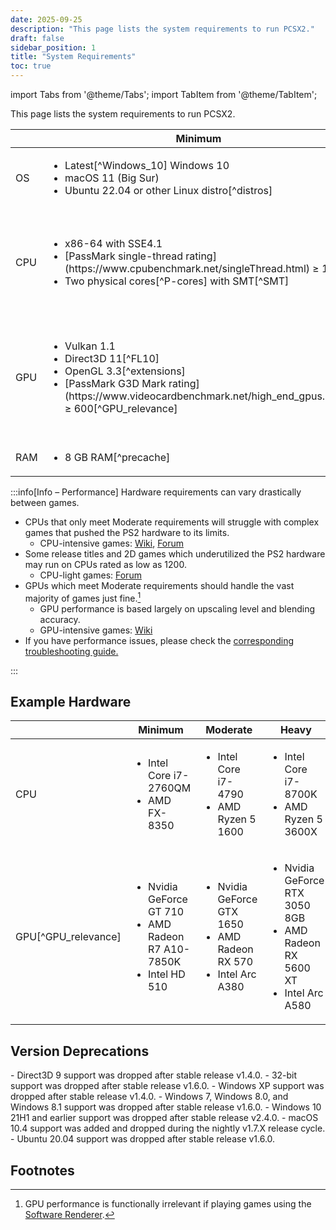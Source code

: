 ```yaml
---
date: 2025-09-25
description: "This page lists the system requirements to run PCSX2."
draft: false
sidebar_position: 1
title: "System Requirements"
toc: true
---
```


import Tabs from '@theme/Tabs';
import TabItem from '@theme/TabItem';

This page lists the system requirements to run PCSX2.

<table aria-label="4-by-3 table for operating system, CPU, GPU, and RAM requirements">
 <thead>
  <tr>
   <th scope="col"></th>
   <th scope="col">Minimum</th>
   <th scope="col">Moderate</th>
   <th scope="col">Heavy</th>
  </tr>
 </thead>
 <tbody>
  <tr>
   <td scope="row">OS</td>
   <td>
    <ul aria-label="Minimum operating system requirements">
     <li>Latest[^Windows_10] Windows 10</li>
     <li>macOS 11 (Big Sur)</li>
     <li>Ubuntu 22.04 or other Linux distro[^distros]</li>
    </ul>
   </td>
   <td>
    <ul aria-label="Moderate operating system requirements">
     <li>Windows 11</li>
     <li>macOS 14–15 (Sonoma–Sequoia)</li>
     <li>Ubuntu 25.04 or other Linux distro[^distros]</li>
    </ul>
   </td>
   <td>
    <ul aria-label="Heavy operating system requirements">
     <li>Windows 11</li>
     <li>macOS 14–15 (Sonoma–Sequoia)</li>
     <li>Ubuntu 25.04 or other Linux distro[^distros]</li>
    </ul>
   </td>
  </tr>
  <tr>
   <td scope="row">CPU</td>
   <td>
    <ul aria-label="Minimum CPU requirements">
     <li>x86-64 with SSE4.1</li>
     <li>[PassMark single-thread rating](https://www.cpubenchmark.net/singleThread.html) ≥ 1500</li>
     <li>Two physical cores[^P-cores] with SMT[^SMT]</li>
    </ul>
   </td>
   <td>
    <ul aria-label="Moderate CPU requirements">
     <li>x86-64 with AVX2</li>
     <li>[PassMark single-thread rating](https://www.cpubenchmark.net/singleThread.html) ≥ 2000</li>
     <li>Four physical cores[^P-cores] with or without SMT[^SMT]</li>
    </ul>
   </td>
   <td>
    <ul aria-label="Heavy CPU requirements">
     <li>x86-64 with AVX2</li>
     <li>[PassMark single-thread rating](https://www.cpubenchmark.net/singleThread.html) ≥ 2600</li>
     <li>Six physical cores[^P-cores] with SMT[^SMT]</li>
     <hr />
     <li>Or *M*-series CPU[^Rosetta]</li>
    </ul>
   </td>
  </tr>
  <tr>
   <td scope="row">GPU</td>
   <td>
    <ul aria-label="Minimum GPU requirements">
     <li>Vulkan 1.1</li>
     <li>Direct3D 11[^FL10]</li>
     <li>OpenGL 3.3[^extensions]</li>
     <li>[PassMark G3D Mark rating](https://www.videocardbenchmark.net/high_end_gpus.html) ≥ 600[^GPU_relevance]</li>
    </ul>
   </td>
   <td>
    <ul aria-label="Moderate GPU requirements">
     <li>Vulkan 1.3</li>
     <li>Direct3D 12[^FL11]</li>
     <li>OpenGL 4.6</li>
     <li>Metal[^Metal]</li>
     <li>[PassMark G3D Mark rating](https://www.videocardbenchmark.net/high_end_gpus.html) ≥ 6000[^GPU_relevance]</li>
     <li>4 GB VRAM</li>
    </ul>
   </td>
   <td>
    <ul aria-label="Heavy GPU requirements">
     <li>Vulkan 1.3</li>
     <li>Direct3D 12[^FL11]</li>
     <li>OpenGL 4.6</li>
     <li>Metal[^Metal]</li>
     <li>[PassMark G3D Mark rating](https://www.videocardbenchmark.net/high_end_gpus.html) ≥ 12000[^GPU_relevance]</li>
     <li>8 GB VRAM</li>
    </ul>
   </td>
  </tr>
  <tr>
   <td scope="row">RAM</td>
   <td><ul aria-label="Minimum RAM requirements"><li>8 GB RAM[^precache]</li></ul></td>
   <td><ul aria-label="Moderate RAM requirements"><li>16 GB RAM[^precache]</li></ul></td>
   <td><ul aria-label="Heavy RAM requirements"><li>16 GB RAM[^precache]</li></ul></td>
  </tr>
 </tbody>
</table>

:::info[Info – Performance]
Hardware requirements can vary drastically between games.

- CPUs that only meet Moderate requirements will struggle with complex games that pushed the PS2 hardware to its limits.
  - CPU-intensive games: [Wiki](https://wiki.pcsx2.net/Category:CPU_intensive_games), [Forum](https://forums.pcsx2.net/Thread-LIST-The-Most-CPU-Intensive-Games)
- Some release titles and 2D games which underutilized the PS2 hardware may run on CPUs rated as low as 1200.
  - CPU-light games: [Forum](https://forums.pcsx2.net/Thread-LIST-Games-that-don-t-need-a-strong-CPU-to-emulate)
- GPUs which meet Moderate requirements should handle the vast majority of games just fine.[^GPU_relevance]
  - GPU performance is based largely on upscaling level and blending accuracy.
  - GPU-intensive games: [Wiki](https://wiki.pcsx2.net/Category:GPU_intensive_games)
- If you have performance issues, please check the [corresponding troubleshooting guide.](../troubleshooting/performance)

:::

## Example Hardware

<table aria-label="2-by-3 table for example CPUs and GPUs from major manufacturers">
 <thead>
  <tr>
   <th scope="col"></th>
   <th scope="col">Minimum</th>
   <th scope="col">Moderate</th>
   <th scope="col">Heavy</th>
  </tr>
  </thead>
  <tbody>
  <tr>
   <td scope="row">CPU</td>
   <td><ul aria-label="Example minimum CPUs"><li>Intel Core i7-2760QM</li><li>AMD FX-8350</li></ul></td>
   <td><ul aria-label="Example moderate CPUs"><li>Intel Core i7-4790</li><li>AMD Ryzen 5 1600</li></ul></td>
   <td><ul aria-label="Example heavy CPUs"><li>Intel Core i7-8700K</li><li>AMD Ryzen 5 3600X</li></ul></td>
  </tr>
  <tr>
   <td scope="row">GPU[^GPU_relevance]</td>
   <td><ul aria-label="Example minimum GPUs"><li>Nvidia GeForce GT 710</li><li>AMD Radeon R7 A10-7850K</li><li>Intel HD 510</li></ul></td>
   <td><ul aria-label="Example moderate GPUs"><li>Nvidia GeForce GTX 1650</li><li>AMD Radeon RX 570</li><li>Intel Arc A380</li></ul></td>
   <td><ul aria-label="Example heavy GPUs"><li>Nvidia GeForce RTX 3050 8GB</li><li>AMD Radeon RX 5600 XT</li><li>Intel Arc A580</li></ ul></td>
 </tr>
 </tbody>
</table>

## Version Deprecations

<Tabs queryString="deprecation">
<TabItem value="general" label="General" default>
- Direct3D 9 support was dropped after stable release v1.4.0.
- 32-bit support was dropped after stable release v1.6.0.

</TabItem>
<TabItem value="windows" label="Windows">
- Windows XP support was dropped after stable release v1.4.0.
- Windows 7, Windows 8.0, and Windows 8.1 support was dropped after stable release v1.6.0.
- Windows 10 21H1 and earlier support was dropped after stable release v2.4.0.

</TabItem>
<TabItem value="macos" label="macOS">
- macOS 10.4 support was added and dropped during the nightly v1.7.X release cycle.
<!--- TODO: macOS 11 and 12 support was dropped after stable release v2.4.0.-->

</TabItem>
<TabItem value="linux" label="Linux">
- Ubuntu 20.04 support was dropped after stable release v1.6.0.

</TabItem>
</Tabs>

## Footnotes

[^Windows_10]: Windows 10 Version 21H2 LTSC / 22H2

[^distros]: Distributed via AppImage or Flatpak. Both Wayland and X11 are supported. Major DEs are supported. Although ChromeOS [supports Linux applications](https://chromeos.dev/en/linux), PCSX2 offers no official support for ChromeOS.

[^SMT]: [Simultaneous multithreading](https://en.wikipedia.org/wiki/Simultaneous_multithreading)

[^P-cores]: If on a 12th Gen Intel CPU or newer, this is the number of P-cores rather than physical cores.

[^Rosetta]: On Macs with _M_-series CPUs, PCSX2 runs via the translation layer [Rosetta 2](<https://en.wikipedia.org/wiki/Rosetta_(software)>). _M_-series CPUs are exempt from x86 SIMD extension requirements such as AVX2 and all fall under the Heavy CPU requirements.

[^GPU_relevance]: GPU performance is functionally irrelevant if playing games using the [Software Renderer](../configuration/general#software-mode).

[^FL10]: Direct3D 11 Feature Level 10.0

[^FL11]: Direct3D 12 Feature Level 11.0

[^Metal]: Only on Mac devices

[^extensions]: OpenGL 3.3 additionally requires the extensions `GL_ARB_shading_language_420pack`, `GL_ARB_copy_image`, and `GL_ARB_clip_control`.

[^precache]: Games can optionally be precached such that the entire game disc is loaded into memory. This alone can occupy up to 8 GB of RAM. We recommend at least 32 GB of memory if using this feature.
